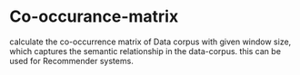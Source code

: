 # Co-occurance-matrix
calculate the co-occurrence matrix of Data corpus with given window size, which captures the semantic relationship in the data-corpus. this can be used for Recommender systems.
